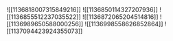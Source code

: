 ![[1136818007315849216]]
![[1136850114327207936]]
![[1136855512237035522]]
![[1136872065204514816]]
![[1136989650588000256]]
![[1136998558626852864]]
![[1137094423924355073]]
